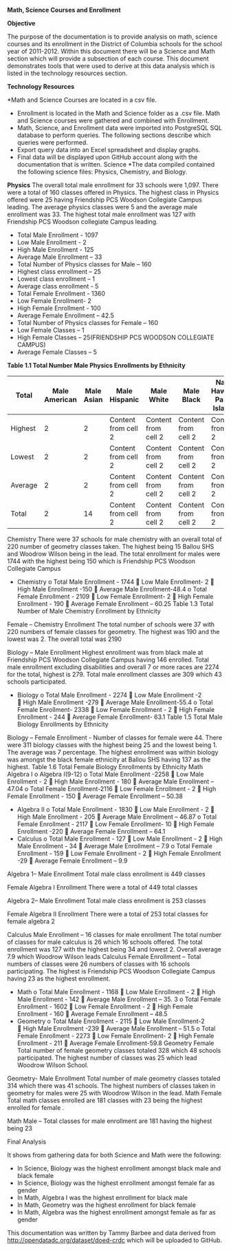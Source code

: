 
**Math, Science Courses and Enrollment**

**Objective**

The purpose of the documentation is to provide analysis on math, science courses and its enrollment in the District of Columbia schools for the school year of 2011-2012. Within this document there will be a Science and Math section which will provide a subsection of each course. This document demonstrates tools that were used to derive at this data analysis which is listed in the technology resources section. 

**Technology Resources**

*Math and Science Courses are located in a csv file. 
*	Enrollment is located in the Math and Science folder as a .csv file. Math and Science courses were gathered and combined with Enrollment.
*	Math, Science, and Enrollment data were imported into PostgreSQL SQL database to perform queries.  The following sections describe which queries were performed. 
*	Export query data into an Excel spreadsheet and display graphs.
*	Final data will be displayed upon GitHub account along with the documentation that is written. 
Science
*The data compiled contained the following science files: Physics, Chemistry, and Biology. 

**Physics**
The overall total male enrollment for 33 schools were 1,097. There were a total of 160 classes offered in Physics. The highest class in Physics offered were 25 having Friendship PCS Woodson Collegiate Campus leading. The average physics classes were 5 and the average male enrollment was 33. The highest total male enrollment was 127 with Friendship PCS Woodson collegiate Campus leading. 

*	Total Male Enrollment - 1097
*	Low Male Enrollment - 2
*	High Male Enrollment - 125 
*	Average Male Enrollment – 33
*	Total Number of Physics classes for Male – 160
*	Highest class enrollment – 25 
*	Lowest class enrollment – 1
*	Average class enrollment - 5
*	Total Female Enrollment - 1360
*	Low Female Enrollment- 2 
*	High Female Enrollment - 100
*	Average Female Enrollment – 42.5
*	Total Number of Physics classes for Female – 160 
*	Low Female Classes – 1 
*	High Female Classes – 25(FRIENDSHIP PCS WOODSON COLLEGIATE CAMPUS)
*	Average Female Classes – 5 

**Table 1.1 Total Number Male Physics Enrollments by Ethnicity**

Total |Male American | Male Asian | Male Hispanic | Male White | Male Black | Native Hawaiian Pacific Islander | Two or more races
------------ |------------ | -------------| -------------| -------------| -------------| -------------| -------------
Highest| 2| 2| Content from cell 2| Content from cell 2| Content from cell 2| Content from cell 2| Content from cell 2
Lowest | 2| 2| Content from cell 2| Content from cell 2| Content from cell 2| Content from cell 2| Content from cell 2
Average | 2| 2| Content from cell 2| Content from cell 2| Content from cell 2| Content from cell 2| Content from cell 2
Total | 2| 14| Content from cell 2| Content from cell 2| Content from cell 2| Content from cell 2| Content from cell 2

Chemistry 
There were 37 schools for male chemistry with an overall total of 220 number of geometry classes taken. The highest being 15 Ballou SHS and Woodrow Wilson being in the lead. The total enrollment for males were 1744 with the highest being 150 which is Friendship PCS Woodson Collegiate Campus
*	Chemistry 
o	Total Male Enrollment - 1744
	Low Male Enrollment- 2 
	High Male Enrollment -150
	Average Male Enrollment-48.4
o	Total Female Enrollment - 2109
	Low Female Enrollment- 2
	High Female Enrollment - 190
	Average Female Enrollment – 60.25
Table 1.3 Total Number of Male Chemistry Enrollment by Ethnicity

Female – Chemistry Enrollment
The total number of schools were 37 with 220 numbers of female classes for geometry. The highest was 190 and the lowest was 2. The overall total was 2190

Biology – Male Enrollment
Highest enrollment was from black male at Friendship PCS Woodson Collegiate Campus having 146 enrolled.  Total male enrollment excluding disabilities and overall 7 or more races are 2274 for the total, highest is 279. Total male enrollment classes are 309 which 43 schools participated. 
*	Biology 
o	Total Male Enrollment - 2274
	Low Male Enrollment -2  
	High Male Enrollment -279
	Average Male Enrollment-55.4
o	Total Female Enrollment- 2338
	Low Female Enrollment - 2
	High Female Enrollment - 244
	Average Female Enrollment- 63.1
Table 1.5 Total Male Biology Enrollments by Ethnicity

Biology – Female Enrollment - Number of classes for female were 44. There were 311 biology classes with the highest being 25 and the lowest being 1. The average was 7 percentage. The highest enrollment was within biology was amongst the black female ethnicity at Ballou SHS having 137 as the highest. 
Table 1.6 Total Female Biology Enrollments by Ethnicity
Math 
Algebra I 
o	Algebra I(9-12)
o	Total Male Enrollment -2258 
	Low Male Enrollment - 2
	High Male Enrollment - 180 
	Average Male Enrollment – 47.04
o	Total Female Enrollment-2116
	Low Female Enrollment - 2
	High Female Enrollment - 150
	Average Female Enrollment – 50.38
*	Algebra II 
o	Total Male Enrollment - 1830
	Low Male Enrollment - 2
	High Male Enrollment - 205
	Average Male Enrollment – 46.87
o	Total Female Enrollment - 2117
	Low Female Enrollment- 10
	High Female Enrollment -220
	Average Female Enrollment – 64.1
*	Calculus 
o	Total Male Enrollment - 127
	Low Male Enrollment - 2 
	High Male Enrollment  - 34
	Average Male Enrollment – 7.9
o	Total Female Enrollment - 159
	Low Female Enrollment - 2
	High Female Enrollment -29
	Average Female Enrollment – 9.9

Algebra 1– Male Enrollment
Total male class enrollment is 449 classes 

Female Algebra I Enrollment 
There were a total of 449 total classes 

Algebra 2– Male Enrollment
Total male class enrollment is 253 classes 

Female Algebra II Enrollment 
There were a total of 253 total classes for female algebra 2


Calculus Male Enrollment – 16 classes for male enrollment 
The total number of classes for male calculus is 26 which 16 schools offered. The total enrollment was 127 with the highest being 34 and lowest 2. Overall average 7.9 which Woodrow Wilson leads
Calculus Female Enrollment – 
Total numbers of classes were 26 numbers of classes with 16 schools participating. The highest is Friendship PCS Woodson Collegiate Campus having 23 as the highest enrollment. 
*	Math
o	Total Male Enrollment - 1168
	Low Male Enrollment - 2 
	High Male Enrollment - 142
	Average Male Enrollment – 35. 3
o	Total Female Enrollment - 1602
	Low Female Enrollment - 2
	High Female Enrollment - 160
	Average Female Enrollment – 48.5
*	Geometry
o	Total Male Enrollment - 2115
	Low Male Enrollment-2  
	High Male Enrollment -239 
	Average Male Enrollment – 51.5
o	Total Female Enrollment - 2273
	Low Female Enrollment- 2
	High Female Enrollment - 211
	Average Female Enrollment-59.8
Geometry Female 
Total number of female geometry classes totaled 328 which 48 schools participated. The highest number of classes was 25 which lead Woodrow Wilson School.






Geometry- Male Enrollment
Total number of male geometry classes totaled 314 which there was 41 schools. The highest numbers of classes taken in geometry for males were 25 with Woodrow Wilson in the lead. 
Math Female
Total math classes enrolled are 181 classes with 23 being the highest enrolled for female .


Math Male – Total classes for male enrollment are 181 having the highest being 23  



Final Analysis 

It shows from gathering data for both Science and Math were the following:
*	In Science, Biology was the highest enrollment amongst black male and black female
*	In Science, Biology was the highest enrollment amongst female far as gender
*	In Math, Algebra I was the highest enrollment for black male 
*	In Math, Geometry was the highest enrollment for black female 
*	In Math, Algebra was the highest enrollment amongst female as far as gender

This documentation was written by Tammy Barbee and data derived from http://opendatadc.org/dataset/doed-crdc which will be uploaded to GitHub. 
